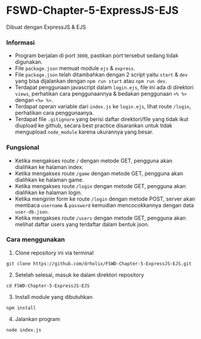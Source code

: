 # FSWD-Chapter-5-ExpressJS-EJS


Dibuat dengan ExpressJS & EJS

### Informasi

* Program berjalan di port `3000`, pastikan port tersebut sedang tidak digunakan.
* File `package.json` memuat module `ejs` & `express`.
* File `package.json` telah ditambahkan dengan 2 script yaitu `start` & `dev` yang bisa dijalankan dengan `npm run start` atau `npm run dev`.
* Terdapat penggunaan javascript dalam `login.ejs`, file ini ada di direktori `views`, perhatikan cara penggunaannya & bedakan penggunaan `<% %>` dengan `<%= %>`.
* Terdapat operan variable dari `index.js` ke `login.ejs`, lihat route `/login`, perhatikan cara penggunaanya.
* Terdapat file `.gitignore` yang berisi daftar direktori/file yang tidak ikut diupload ke github, secara best practice disarankan untuk tidak mengupload `node_module` karena ukurannya yang besar.

### Fungsional

* Ketika mengakses route `/` dengan metode GET, pengguna akan dialihkan ke halaman index.
* Ketika mengakses route `/game` dengan metode GET, pengguna akan dialihkan ke halaman game.
* Ketika mengakses route `/login` dengan metode GET, pengguna akan dialihkan ke halaman login.
* Ketika mengirim form ke route `/login` dengan metode POST, server akan membaca `username` & `password` kemudian mencocokkannya dengan data `user-db.json`.
* Ketika mengakses route `/users` dengan metode GET, pengguna akan melihat daftar users yang terdaftar dalam bentuk json.

### Cara menggunakan

1. Clone repository ini via terminal

```
git clone https://github.com/drholix/FSWD-Chapter-5-ExpressJS-EJS.git
```

2. Setelah selesai, masuk ke dalam direktori repository

```
cd FSWD-Chapter-5-ExpressJS-EJS
```

3. Install module yang dibutuhkan

```
npm install
```

4. Jalankan program

```
node index.js
```

